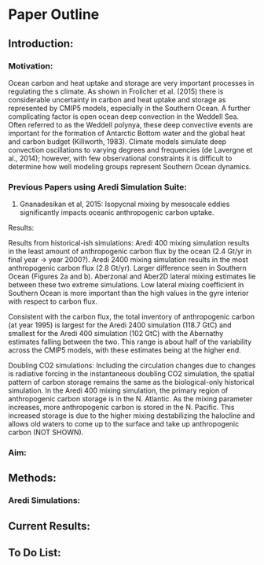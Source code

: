 # Paper Outline 

## Introduction: 
### Motivation: 
Ocean carbon and heat uptake and storage are very important processes in regulating the s climate. As shown in Frolicher et al. (2015) there is considerable uncertainty in carbon and heat uptake and storage as represented by CMIP5 models, especially in the Southern Ocean. A further complicating factor is open ocean deep convection in the Weddell Sea. Often referred to as the Weddell polynya, these deep convective events are important for the formation of Antarctic Bottom water and the global heat and carbon budget (Killworth, 1983). Climate models simulate deep convection oscillations to varying degrees and frequencies (de Lavergne et al., 2014); however, with few observational constraints it is difficult to determine how well modeling groups represent Southern Ocean dynamics.

### Previous Papers using Aredi Simulation Suite: 
1.	Gnanadesikan et al, 2015: Isopycnal mixing by mesoscale eddies significantly impacts oceanic anthropogenic carbon uptake.

Results:

Results from historical-ish simulations: 
Aredi 400 mixing simulation results in the least amount of anthropogenic carbon flux by the ocean (2.4 Gt/yr in final year → year 2000?). Aredi 2400 mixing simulation results in the most anthropogenic carbon flux (2.8 Gt/yr). Larger difference seen in Southern Ocean (Figures 2a and b). Aberzonal and Aber2D lateral mixing estimates lie between these two extreme simulations. Low lateral mixing coefficient in Southern Ocean is more important than the high values in the gyre interior with respect to carbon flux. 

Consistent with the carbon flux, the total inventory of anthropogenic carbon (at year 1995) is largest for the Aredi 2400 simulation (118.7 GtC) and smallest for the Aredi 400 simulation (102 GtC) with the Abernathy estimates falling between the two. This range is about half of the variability across the CMIP5 models, with these estimates being at the higher end.  

Doubling CO2 simulations:
Including the circulation changes due to changes is radiative forcing in the instantaneous doubling CO2 simulation, the spatial pattern of carbon storage remains the same as the biological-only historical simulation. In the Aredi 400 mixing simulation, the primary region of anthropogenic carbon storage is in the N. Atlantic. As the mixing parameter increases, more anthropogenic carbon is stored in the N. Pacific. This increased storage is due to the higher mixing destabilizing the halocline and allows old waters to come up to the surface and take up anthropogenic carbon (NOT SHOWN).

### Aim:


## Methods: 
### Aredi Simulations: 


## Current Results: 

## To Do List: 
